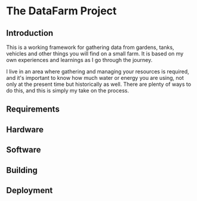 # The DataFarm Project

## Introduction

This is a working framework for gathering data from gardens, tanks, vehicles and other things you will find on a small farm.  It is based on my own experiences and learnings as I go through the journey.

I live in an area where gathering and managing your resources is required, and it's important to know how much water or energy you are using, not only at the present time but historically as well.  There are plenty of ways to do this, and this is simply my take on the process.

## Requirements

## Hardware

## Software

## Building

## Deployment
